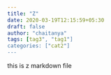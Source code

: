 ```yaml
---
title: "Z"
date: 2020-03-19T12:15:59+05:30
draft: false
author: "chaitanya"
tags: [tag3", "tag1"]
categories: ["cat2"]
---
```


this is z markdown file